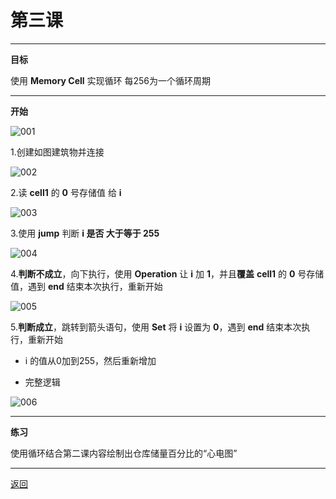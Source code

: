 # 第三课

---

**目标**

使用 **Memory Cell** 实现循环
每256为一个循环周期

---

**开始**

![001](/Mindustry-guide/example/class3/img/001.png)

1.创建如图建筑物并连接

![002](/Mindustry-guide/example/class3/img/002.png)

2.读 **cell1** 的 **0** 号存储值 给 **i**

![003](/Mindustry-guide/example/class3/img/003.png)

3.使用 **jump** 判断 **i 是否 大于等于 255**

![004](/Mindustry-guide/example/class3/img/004.png)

4.**判断不成立**，向下执行，使用 **Operation** 让 **i** 加 **1**，并且**覆盖** **cell1** 的 **0** 号存储值，遇到 **end** 结束本次执行，重新开始

![005](/Mindustry-guide/example/class3/img/005.png)

5.**判断成立**，跳转到箭头语句，使用 **Set** 将 **i** 设置为 **0**，遇到 **end** 结束本次执行，重新开始

- i 的值从0加到255，然后重新增加

- 完整逻辑

![006](/Mindustry-guide/example/class3/img/006.png)

---

**练习**

使用循环结合第二课内容绘制出仓库储量百分比的“心电图”

---

[返回](https://lanluz.github.io/Mindustry-guide/)